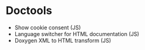 # Doctools

* Show cookie consent (JS)
* Language switcher for HTML documentation (JS)
* Doxygen XML to HTML transform (JS)
